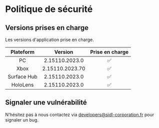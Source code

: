 # Politique de sécurité

## Versions prises en charge

Les versions d'application prise en charge.

| Plateform | Version | Prise en charge    |
| :-: | :-: | :-: |
| PC | 2.15110.2023.0 | :white_check_mark: |
| Xbox | 2.15110.2023.70 | :white_check_mark: |
| Surface Hub | 2.15110.2023.0 | :white_check_mark: |
| HoloLens | 2.15110.2023.0 | :white_check_mark: |

## Signaler une vulnérabilité

N'hésitez pas à nous contactez via developers@sidl-corporation.fr pour signaler un bug.
